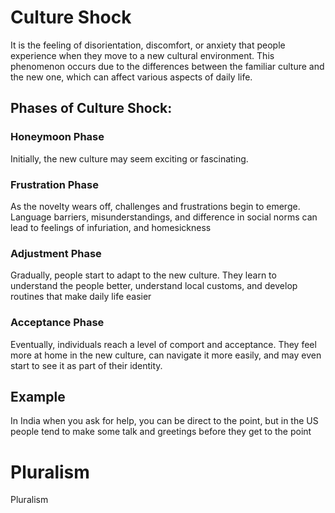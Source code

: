 # Culture Shock
It is the feeling of disorientation, discomfort, or anxiety that people experience when they move to a new cultural environment. This phenomenon occurs due to the differences between the familiar culture and the new one, which can affect various aspects of daily life. 

## Phases of Culture Shock:
### Honeymoon Phase
Initially, the new culture may seem exciting or fascinating. 
### Frustration Phase
As the novelty wears off, challenges and frustrations begin to emerge. Language barriers, misunderstandings, and difference in social norms can lead to feelings of infuriation, and homesickness
### Adjustment Phase
Gradually, people start to adapt to the new culture. They learn to understand the people better, understand local customs, and develop routines that make daily life easier
### Acceptance Phase
Eventually, individuals reach a level of comport and acceptance. They feel more at home in the new culture, can navigate it more easily, and may even start to see it as part of their identity.

## Example
In India when you ask for help, you can be direct to the point, but in the US people tend to make some talk and greetings before they get to the point 

# Pluralism
Pluralism 